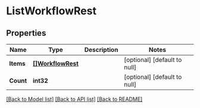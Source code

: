 # ListWorkflowRest

## Properties
Name | Type | Description | Notes
------------ | ------------- | ------------- | -------------
**Items** | [**[]WorkflowRest**](WorkflowRest.md) |  | [optional] [default to null]
**Count** | **int32** |  | [optional] [default to null]

[[Back to Model list]](../README.md#documentation-for-models) [[Back to API list]](../README.md#documentation-for-api-endpoints) [[Back to README]](../README.md)

